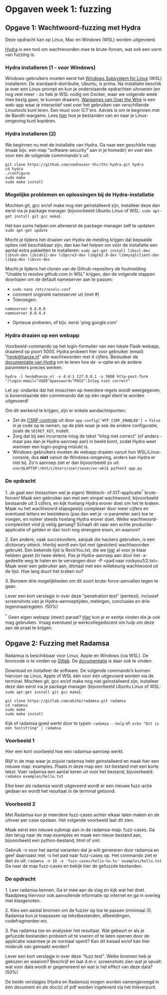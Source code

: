 # Opgaven week 1: fuzzing

## Opgave 1: Wachtwoord-fuzzing met Hydra

Deze opdracht kan op Linux, Mac en Windows (WSL) worden uitgevoerd.

[Hydra](https://github.com/vanhauser-thc/thc-hydra) is een tool om wachtwoorden mee te brute-forcen, wat ook een vorm van fuzzing is.

### Hydra installeren (1 - voor Windows)

Windows-gebruikers moeten eerst het [Windows Subsystem for Linux](https://learn.microsoft.com/en-us/windows/wsl/install) (WSL) installeren. De standaard-distributie, Ubuntu, is prima. Na installatie beschik je over een Linux-prompt en kun je onderstaande opdrachten uitvoeren (en nog veel meer - zo heb je WSL nodig om Docker, waar we volgende week mee bezig gaan, te kunnen draaien). [Wargames van Over the Wire](https://overthewire.org/wargames/) is een web-app waar je interactief veel over het gebruiken van verschillende Linuxtools kunt leren. Een must voor ICT'ers. Advies is om te beginnen met de Bandit-wargame. Lees [hier](https://www.howtogeek.com/426749/how-to-access-your-linux-wsl-files-in-windows-10/) hoe je bestanden van en naar je Linux-omgeving kunt kopiëren.

### Hydra installeren (2)

We beginnen nu met de installatie van Hydra. Ga naar een geschikte map (maak bijv. een map "software-security" aan in je homedir) en voer één voor één de volgende commmando's uit:
```
git clone https://github.com/vanhauser-thc/thc-hydra.git hydra
cd hydra
./configure
sudo make
sudo make install
```

### Mogelijke problemen en oplossingen bij de Hydra-installatie
Mochten git, gcc en/of make nog niet geïnstalleerd zijn, installeer deze dan eerst via je package manager (bijvoorbeeld Ubuntu Linux of WSL: ``sudo apt-get install git gcc make``).

Het kan soms helpen om allereerst de package-manager zelf te updaten: ``sudo apt-get update``

Mocht je tijdens het draaien van Hydra de melding krijgen dat bepaalde opties niet beschikbaar zijn, dan kan het helpen om vóór de installatie een aantal extra pakketten te installeren: ``sudo apt-get install libssl-dev libssh-dev libidn11-dev libpcre3-dev libgtk2.0-dev libmysqlclient-dev libpq-dev libsvn-dev``

Mocht je tijdens het clonen van de Github-repository de foutmelding "Unable to resolve github.com in WSL" krijgen, dan de volgende stappen doorlopen om de default nameserver aan te passen:

* ``sudo nano /etc/resolv.conf``
* comment originele nameserver uit (met #)
* Toevoegen:
```
nameserver 8.8.8.8
nameserver 8.8.4.4
```
* Opnieuw proberen, of bijv. eerst 'ping google.com'

### Hydra draaien op een webapp

Voorbeeld-commando op het login-formulier van een lokale Flask-webapp, draaiend op poort 5000. Hydra probeert hier voor gebruiker (email) "henk@hanze.nl" alle wachtwoorden met 4 cijfers. Bestudeer de [documentatie van Hydra](https://github.com/vanhauser-thc/thc-hydra) om te leren hoe de -x-optie en de andere parameters precies werken.

``hydra -l henk@hanze.nl -x 4:4:1 127.0.0.1 -s 5000 http-post-form "/login:email=^USER^&password=^PASS^:Inlog niet correct"``

Let op: ondanks dat het misschien op meerdere regels wordt weergegeven, is bovenstaande één commmando dat op één regel dient te worden uitgevoerd!

Om dit werkend te krijgen, zijn er enkele aandachtspunten:

* Zet de [CSRF-controle](https://www.geeksforgeeks.org/csrf-protection-in-flask/) uit door ``app.config['WTF_CSRF_ENABLED'] = False`` in je code op te nemen, op de plek waar je ook de andere configuratie, zoals de ``SECRET_KEY``, instelt.
* Zorg dat bij een incorrecte inlog de tekst "Inlog niet correct" (of anders - maar pas dan je Hydra-aanroep aan) in beeld komt, zodat Hydra weet wanneer een login-poging mislukt is.
* Windows-gebruikers moeten de webapp draaien vanuit hun WSL/Linux-console, dus **niet** vanuit de Windows-omgeving, anders kan Hydra er niet bij. Zo'n aanroep ziet er dan bijvoorbeeld zo uit: ``user@LAPTOP:/mnt/c/Users/user/swsec/wc-wk1$ python3 app.py``

### De opdracht

1\. Je gaat een (misschien wel je eigen) Webtech- of IOT-applicatie<sup>*</sup> brute-forcen! Maak een gebruiker aan met een simpel wachtwoord, bijvoorbeeld bestaande uit 3 cijfers, en kijk hoelang Hydra erover doet om het te kraken. Maak nu het wachtwoord stapsgewijs complexer door meer cijfers en eventueel letters en leestekens (pas dan wel je -x-parameter aan) toe te voegen, en noteer steeds hoelang Hydra erover doet. Welke wachtwoord-complexiteit vind jij veilig genoeg? Schaalt dit naar een echte productie-applicatie of gelden er dan toch nog strengere eisen, en waarom?

2\. Een andere, vaak succesvollere, aanpak die hackers gebruiken, is een _dictionary attack_. Hierbij wordt een lijst met (gestolen) wachtwoorden gebruikt. Een bekende lijst is RockYou.txt, die we [hier](https://github.com/hanze-hbo-ict/sw_sec_docs/tree/master/src/pract-wk1) al voor je klaar hebben gezet (in twee delen). Pas je Hydra-aanroep aan door het -x-gedeelte weg te halen en te vervangen door -P &lt;pad naar rockyou1/2.txt&gt;. Maak weer een gebruiker aan, ditmaal met een willekeurig wachtwoord uit de lijst. Hoe lang duurt het kraken nu?

3\. Benoem drie mogelijkheden om dit soort brute-force-aanvallen tegen te gaan.

Lever een kort verslagje in over deze "penetration test" (pentest), inclusief screenshots van je Hydra-aanroeptijden, metingen, conclusies en drie tegenmaatregelen. (50%)

<sup>*</sup> Geen eigen webapp (meer) paraat? [Hier](https://github.com/hanze-hbo-ict/sw_sec_docs/tree/master/src/wc-wk1) kun je er eentje vinden die je ook mag gebruiken. Vraag eventueel je werkcollegedocent om hulp om deze aan de praat te krijgen.

## Opgave 2: Fuzzing met Radamsa

Radamsa is beschikbaar voor Linux, Apple en Windows (via WSL). De broncode is te vinden op [Gitlab](https://gitlab.com/akihe/radamsa). De [documentatie](https://gitlab.com/akihe/radamsa/-/blob/develop/README.md) is daar ook te vinden.

Download en installeer de software. De volgende commando’s kunnen hiervoor op Linux, Apple of WSL één voor één uitgevoerd worden via de terminal. Mochten git, gcc en/of make nog niet geïnstalleerd zijn, installeer deze dan eerst via je package manager (bijvoorbeeld Ubuntu Linux of WSL: ``sudo apt-get install git gcc make``).

```
git clone https://gitlab.com/akihe/radamsa.git radamsa
cd radamsa
sudo make
sudo make install
```

Kijk of radamsa goed werkt door te typen: ``radamsa --help`` of: ``echo "Dit is een teststring" | radamsa``

### Voorbeeld 1
Hier een kort voorbeeld hoe een radamsa-aanroep werkt.

Blijf in de map waar je zojuist radamsa hebt geinstalleerd en maak hier een nieuwe map: examples. Plaats in deze map een .txt-bestand met een korte tekst. Voer radamsa een aantal keren uit voor het bestand, bijvoorbeeld: ``radamsa examples/hello.txt``

Elke keer als radamsa wordt uitgevoerd wordt er een nieuwe fuzz-actie gedaan en wordt het resultaat in de terminal getoond.

### Voorbeeld 2
Met Radamsa kun je meerdere fuzz-cases achter elkaar laten maken en de uitvoer per case opslaan. Het volgende voorbeeld laat dit zien.

Maak eerst een nieuwe submap aan in de radamsa-map: fuzz-cases. Ga dan terug naar de map examples en maak een nieuw bestand aan, bijvoorbeeld een python-bestand, html of xml.

Gebruik -n voor het aantal varianten dat je wilt genereren door radamsa en geef daarnaast met -o het pad naar fuzz-cases op. Het commando ziet er dan zo uit: ``radamsa -n 10 -o 'fuzz-cases/hello-%n.%s' examples/hello.txt``
Ga naar de map fuzz-cases en bekijk hier de gefuzzde bestanden.

### De opdracht
1\. Leer radamsa kennen. Ga er mee aan de slag en kijk wat het doet. Raadpleeg hiervoor ook aanvullende informatie op internet en ga in overleg met klasgenoten.

2\. Kies een aantal bronnen om de fuzzer op toe te passen (minimaal 3). Radamsa kun je toepassen op tekstbestanden, afbeeldingen, codefragmenten etc.  

3\. Pas radamsa toe en analyseer het resultaat. Wat gebeurt er als je gefuzzde bestanden probeert uit te voeren of te laten openen door de applicatie waarmee je ze normaal opent? Kan dit kwaad en/of kan hier misbruik van gemaakt worden?

Lever een kort verslagje in over deze "fuzz test". Welke bronnen heb je gekozen en waarom? Beschrijf en laat d.m.v. screenshots zien wat je opvalt: wat voor data wordt er gegenereerd en wat is het effect van deze data? (50%)

De beide verslagjes (Hydra en Radamsa) mogen worden samengevoegd in één document en als doc(x) of pdf worden ingeleverd via het Inleverpunt.
